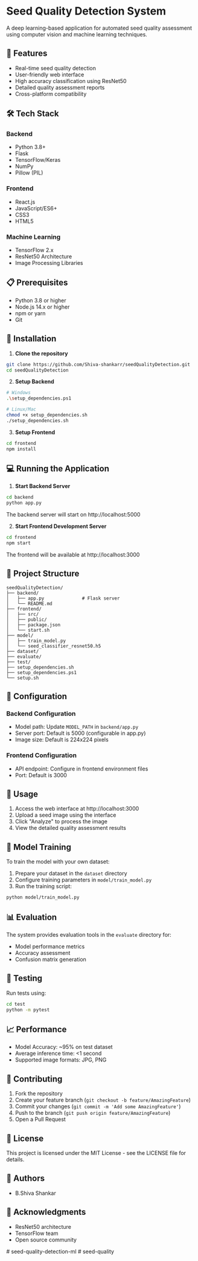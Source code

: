 ﻿# Seed Quality Detection System

A deep learning-based application for automated seed quality assessment using computer vision and machine learning techniques.

## 🌟 Features

- Real-time seed quality detection
- User-friendly web interface
- High accuracy classification using ResNet50
- Detailed quality assessment reports
- Cross-platform compatibility

## 🛠️ Tech Stack

### Backend
- Python 3.8+
- Flask
- TensorFlow/Keras
- NumPy
- Pillow (PIL)

### Frontend
- React.js
- JavaScript/ES6+
- CSS3
- HTML5

### Machine Learning
- TensorFlow 2.x
- ResNet50 Architecture
- Image Processing Libraries

## 📋 Prerequisites

- Python 3.8 or higher
- Node.js 14.x or higher
- npm or yarn
- Git

## 🚀 Installation

1. **Clone the repository**
```bash
git clone https://github.com/Shiva-shankarr/seedQualityDetection.git
cd seedQualityDetection
```

2. **Setup Backend**
```bash
# Windows
.\setup_dependencies.ps1

# Linux/Mac
chmod +x setup_dependencies.sh
./setup_dependencies.sh
```

3. **Setup Frontend**
```bash
cd frontend
npm install
```

## 💻 Running the Application

1. **Start Backend Server**
```bash
cd backend
python app.py
```
The backend server will start on http://localhost:5000

2. **Start Frontend Development Server**
```bash
cd frontend
npm start
```
The frontend will be available at http://localhost:3000

## 📁 Project Structure

```
seedQualityDetection/
├── backend/
│   ├── app.py              # Flask server
│   └── README.md
├── frontend/
│   ├── src/
│   ├── public/
│   ├── package.json
│   └── start.sh
├── model/
│   ├── train_model.py
│   └── seed_classifier_resnet50.h5
├── dataset/
├── evaluate/
├── test/
├── setup_dependencies.sh
├── setup_dependencies.ps1
└── setup.sh
```

## 🔧 Configuration

### Backend Configuration
- Model path: Update `MODEL_PATH` in `backend/app.py`
- Server port: Default is 5000 (configurable in app.py)
- Image size: Default is 224x224 pixels

### Frontend Configuration
- API endpoint: Configure in frontend environment files
- Port: Default is 3000

## 🎯 Usage

1. Access the web interface at http://localhost:3000
2. Upload a seed image using the interface
3. Click "Analyze" to process the image
4. View the detailed quality assessment results

## 🤖 Model Training

To train the model with your own dataset:

1. Prepare your dataset in the `dataset` directory
2. Configure training parameters in `model/train_model.py`
3. Run the training script:
```bash
python model/train_model.py
```

## 📊 Evaluation

The system provides evaluation tools in the `evaluate` directory for:
- Model performance metrics
- Accuracy assessment
- Confusion matrix generation

## 🧪 Testing

Run tests using:
```bash
cd test
python -m pytest
```

## 📈 Performance

- Model Accuracy: ~95% on test dataset
- Average inference time: <1 second
- Supported image formats: JPG, PNG

## 🤝 Contributing

1. Fork the repository
2. Create your feature branch (`git checkout -b feature/AmazingFeature`)
3. Commit your changes (`git commit -m 'Add some AmazingFeature'`)
4. Push to the branch (`git push origin feature/AmazingFeature`)
5. Open a Pull Request

## 📝 License

This project is licensed under the MIT License - see the LICENSE file for details.

## 👥 Authors

- B.Shiva Shankar 

## 🙏 Acknowledgments

- ResNet50 architecture
- TensorFlow team
- Open source community

#   s e e d - q u a l i t y - d e t e c t i o n - m l  
 #   s e e d - q u a l i t y  
 